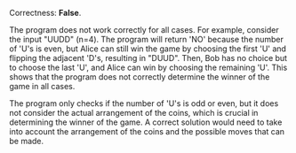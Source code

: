 Correctness: **False**.

The program does not work correctly for all cases. For example, consider the input "UUDD" (n=4). The program will return 'NO' because the number of 'U's is even, but Alice can still win the game by choosing the first 'U' and flipping the adjacent 'D's, resulting in "DUUD". Then, Bob has no choice but to choose the last 'U', and Alice can win by choosing the remaining 'U'. This shows that the program does not correctly determine the winner of the game in all cases.

The program only checks if the number of 'U's is odd or even, but it does not consider the actual arrangement of the coins, which is crucial in determining the winner of the game. A correct solution would need to take into account the arrangement of the coins and the possible moves that can be made.